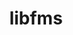 ---
title: "libfms"
layout: cache
categories: [package, develop]
meta: {"compilers": ["gcc@11.1.0", "gcc@11.4.0", "gcc@9.4.0"], "num_specs": 124, "num_specs_by_stack": {"data-vis-sdk": 96, "e4s": 28, "root": 124}, "oss": ["ubuntu20.04", "ubuntu22.04"], "platforms": ["linux"], "stacks": ["data-vis-sdk", "e4s", "root"], "targets": ["x86_64_v3"], "versions": ["0.2.0"]}
spec_details: [{"compiler": "gcc@11.1.0", "hash": "2gho34reh2r6p2jvcjfxm7j2rqfm5c5g", "os": "ubuntu20.04", "platform": "linux", "size": "-", "stacks": ["data-vis-sdk", "root"], "target": "x86_64_v3", "variants": ["build_system=cmake", "build_type=Release", "commit=a66cb96711cc404c411f1bf07ca8db09b6f894eb", "+conduit", "generator=make", "~ipo", "+shared"], "versions": ["0.2.0"]}, {"compiler": "gcc@11.1.0", "hash": "2sx6s3rtkbedugdvjqwxateat4e77qrj", "os": "ubuntu20.04", "platform": "linux", "size": "-", "stacks": ["data-vis-sdk", "root"], "target": "x86_64_v3", "variants": ["build_system=cmake", "build_type=Release", "+conduit", "generator=make", "~ipo", "+shared"], "versions": ["0.2.0"]}, {"compiler": "gcc@11.1.0", "hash": "33hjutrzxirla2bgitlntfcy5vfyd6ok", "os": "ubuntu20.04", "platform": "linux", "size": "-", "stacks": ["data-vis-sdk", "root"], "target": "x86_64_v3", "variants": ["build_system=cmake", "build_type=Release", "+conduit", "generator=make", "~ipo", "+shared"], "versions": ["0.2.0"]}, {"compiler": "gcc@11.1.0", "hash": "3blqeh3mz4hsdxyeewwdg6tjd5i3vx3y", "os": "ubuntu20.04", "platform": "linux", "size": "-", "stacks": ["data-vis-sdk", "root"], "target": "x86_64_v3", "variants": ["build_system=cmake", "build_type=Release", "commit=a66cb96711cc404c411f1bf07ca8db09b6f894eb", "+conduit", "generator=make", "~ipo", "+shared"], "versions": ["0.2.0"]}, {"compiler": "gcc@11.1.0", "hash": "3ehjlveqn4dhuvrp3rkuonjttwkjd7g2", "os": "ubuntu20.04", "platform": "linux", "size": "-", "stacks": ["data-vis-sdk", "root"], "target": "x86_64_v3", "variants": ["build_system=cmake", "build_type=Release", "commit=a66cb96711cc404c411f1bf07ca8db09b6f894eb", "+conduit", "generator=make", "~ipo", "+shared"], "versions": ["0.2.0"]}, {"compiler": "gcc@11.1.0", "hash": "3plbbc73cyx7wog5gpzngxaybzivq7qi", "os": "ubuntu20.04", "platform": "linux", "size": "-", "stacks": ["data-vis-sdk", "root"], "target": "x86_64_v3", "variants": ["build_system=cmake", "build_type=Release", "commit=a66cb96711cc404c411f1bf07ca8db09b6f894eb", "+conduit", "generator=make", "~ipo", "+shared"], "versions": ["0.2.0"]}, {"compiler": "gcc@11.1.0", "hash": "3xjjwgf6hrx5dbqj5gloqpr2gowk6uzo", "os": "ubuntu20.04", "platform": "linux", "size": "-", "stacks": ["data-vis-sdk", "root"], "target": "x86_64_v3", "variants": ["build_system=cmake", "build_type=Release", "commit=a66cb96711cc404c411f1bf07ca8db09b6f894eb", "+conduit", "generator=make", "~ipo", "+shared"], "versions": ["0.2.0"]}, {"compiler": "gcc@11.1.0", "hash": "3zdu3bopakmqfcz45maacqpi2xdri2ro", "os": "ubuntu20.04", "platform": "linux", "size": "-", "stacks": ["data-vis-sdk", "root"], "target": "x86_64_v3", "variants": ["build_system=cmake", "build_type=Release", "+conduit", "generator=make", "~ipo", "+shared"], "versions": ["0.2.0"]}, {"compiler": "gcc@11.1.0", "hash": "44u323r5xghlolt2zzil4uz6e4lr3h73", "os": "ubuntu20.04", "platform": "linux", "size": "-", "stacks": ["data-vis-sdk", "root"], "target": "x86_64_v3", "variants": ["build_system=cmake", "build_type=Release", "+conduit", "generator=make", "~ipo", "+shared"], "versions": ["0.2.0"]}, {"compiler": "gcc@11.1.0", "hash": "46krpisjr5aelxjpadpr2mntq7ritkps", "os": "ubuntu20.04", "platform": "linux", "size": "-", "stacks": ["data-vis-sdk", "root"], "target": "x86_64_v3", "variants": ["build_system=cmake", "build_type=Release", "commit=a66cb96711cc404c411f1bf07ca8db09b6f894eb", "+conduit", "generator=make", "~ipo", "+shared"], "versions": ["0.2.0"]}, {"compiler": "gcc@11.1.0", "hash": "47gbosc7v5jcbvxjxmy7vdnqrtpdihl6", "os": "ubuntu20.04", "platform": "linux", "size": "-", "stacks": ["data-vis-sdk", "root"], "target": "x86_64_v3", "variants": ["build_system=cmake", "build_type=Release", "+conduit", "generator=make", "~ipo", "+shared"], "versions": ["0.2.0"]}, {"compiler": "gcc@11.4.0", "hash": "4hdywihadeobyruupswn6gyxdt3fvn62", "os": "ubuntu22.04", "platform": "linux", "size": "-", "stacks": ["e4s", "root"], "target": "x86_64_v3", "variants": ["build_system=cmake", "build_type=Release", "commit=a66cb96711cc404c411f1bf07ca8db09b6f894eb", "+conduit", "generator=make", "~ipo", "+shared"], "versions": ["0.2.0"]}, {"compiler": "gcc@11.1.0", "hash": "5hfcofaj2sym4kxxamwqpfpn3i4432dl", "os": "ubuntu20.04", "platform": "linux", "size": "-", "stacks": ["data-vis-sdk", "root"], "target": "x86_64_v3", "variants": ["build_system=cmake", "build_type=Release", "+conduit", "generator=make", "~ipo", "+shared"], "versions": ["0.2.0"]}, {"compiler": "gcc@11.1.0", "hash": "5j66paf5x5jy47g2zkjycsnytkzmmcc2", "os": "ubuntu20.04", "platform": "linux", "size": "-", "stacks": ["data-vis-sdk", "root"], "target": "x86_64_v3", "variants": ["build_system=cmake", "build_type=Release", "commit=a66cb96711cc404c411f1bf07ca8db09b6f894eb", "+conduit", "generator=make", "~ipo", "+shared"], "versions": ["0.2.0"]}, {"compiler": "gcc@11.4.0", "hash": "5rbqj7phwunkz33k7ks2pbcqhtxorori", "os": "ubuntu22.04", "platform": "linux", "size": "-", "stacks": ["e4s", "root"], "target": "x86_64_v3", "variants": ["build_system=cmake", "build_type=Release", "commit=a66cb96711cc404c411f1bf07ca8db09b6f894eb", "+conduit", "generator=make", "~ipo", "+shared"], "versions": ["0.2.0"]}, {"compiler": "gcc@11.4.0", "hash": "6gcbbgg3zuabs26yhrhvieq32gfmktva", "os": "ubuntu22.04", "platform": "linux", "size": "-", "stacks": ["e4s", "root"], "target": "x86_64_v3", "variants": ["build_system=cmake", "build_type=Release", "commit=a66cb96711cc404c411f1bf07ca8db09b6f894eb", "+conduit", "generator=make", "~ipo", "+shared"], "versions": ["0.2.0"]}, {"compiler": "gcc@11.1.0", "hash": "6qf6muer57y73sujbxzoha7che5sggzw", "os": "ubuntu20.04", "platform": "linux", "size": "-", "stacks": ["data-vis-sdk", "root"], "target": "x86_64_v3", "variants": ["build_system=cmake", "build_type=Release", "commit=a66cb96711cc404c411f1bf07ca8db09b6f894eb", "+conduit", "generator=make", "~ipo", "+shared"], "versions": ["0.2.0"]}, {"compiler": "gcc@11.1.0", "hash": "6rds4afruwr7qgnwrcrfurfzed5dfhtx", "os": "ubuntu20.04", "platform": "linux", "size": "-", "stacks": ["data-vis-sdk", "root"], "target": "x86_64_v3", "variants": ["build_system=cmake", "build_type=Release", "commit=a66cb96711cc404c411f1bf07ca8db09b6f894eb", "+conduit", "generator=make", "~ipo", "+shared"], "versions": ["0.2.0"]}, {"compiler": "gcc@11.1.0", "hash": "6wivvevuyesgqpjb7hzurlasgk3cjyzr", "os": "ubuntu20.04", "platform": "linux", "size": "-", "stacks": ["data-vis-sdk", "root"], "target": "x86_64_v3", "variants": ["build_system=cmake", "build_type=Release", "+conduit", "generator=make", "~ipo", "+shared"], "versions": ["0.2.0"]}, {"compiler": "gcc@11.1.0", "hash": "737utye7js2kn26gx6jliadq2ghxybat", "os": "ubuntu20.04", "platform": "linux", "size": "-", "stacks": ["data-vis-sdk", "root"], "target": "x86_64_v3", "variants": ["build_system=cmake", "build_type=Release", "+conduit", "generator=make", "~ipo", "+shared"], "versions": ["0.2.0"]}, {"compiler": "gcc@11.1.0", "hash": "7xg7t4jqua6u7iog2binqpdo5jwgckeo", "os": "ubuntu20.04", "platform": "linux", "size": "-", "stacks": ["data-vis-sdk", "root"], "target": "x86_64_v3", "variants": ["build_system=cmake", "build_type=Release", "commit=a66cb96711cc404c411f1bf07ca8db09b6f894eb", "+conduit", "generator=make", "~ipo", "+shared"], "versions": ["0.2.0"]}, {"compiler": "gcc@11.1.0", "hash": "a2abgfwrr6wpklppz6nryrzisx2uu5if", "os": "ubuntu20.04", "platform": "linux", "size": "-", "stacks": ["data-vis-sdk", "root"], "target": "x86_64_v3", "variants": ["build_system=cmake", "build_type=Release", "commit=a66cb96711cc404c411f1bf07ca8db09b6f894eb", "+conduit", "generator=make", "~ipo", "+shared"], "versions": ["0.2.0"]}, {"compiler": "gcc@11.1.0", "hash": "a6apkybgbhfyk3obhen3y7fdzcxkhkdc", "os": "ubuntu20.04", "platform": "linux", "size": "-", "stacks": ["data-vis-sdk", "root"], "target": "x86_64_v3", "variants": ["build_system=cmake", "build_type=Release", "commit=a66cb96711cc404c411f1bf07ca8db09b6f894eb", "+conduit", "generator=make", "~ipo", "+shared"], "versions": ["0.2.0"]}, {"compiler": "gcc@9.4.0", "hash": "a7ium3qvkumrdodhox6wzovkezw7ssgr", "os": "ubuntu20.04", "platform": "linux", "size": "-", "stacks": ["data-vis-sdk", "root"], "target": "x86_64_v3", "variants": ["build_system=cmake", "build_type=Release", "commit=a66cb96711cc404c411f1bf07ca8db09b6f894eb", "+conduit", "generator=make", "~ipo", "+shared"], "versions": ["0.2.0"]}, {"compiler": "gcc@11.1.0", "hash": "ana5ibh6tbrwlrdckvtm54yre5upce5n", "os": "ubuntu20.04", "platform": "linux", "size": "-", "stacks": ["data-vis-sdk", "root"], "target": "x86_64_v3", "variants": ["build_system=cmake", "build_type=Release", "commit=a66cb96711cc404c411f1bf07ca8db09b6f894eb", "+conduit", "generator=make", "~ipo", "+shared"], "versions": ["0.2.0"]}, {"compiler": "gcc@11.1.0", "hash": "b3x2dorgrvvqkfzakbmdq4y2544bxk2v", "os": "ubuntu20.04", "platform": "linux", "size": "-", "stacks": ["data-vis-sdk", "root"], "target": "x86_64_v3", "variants": ["build_system=cmake", "build_type=Release", "commit=a66cb96711cc404c411f1bf07ca8db09b6f894eb", "+conduit", "generator=make", "~ipo", "+shared"], "versions": ["0.2.0"]}, {"compiler": "gcc@9.4.0", "hash": "bdntv3yxr254jsampfph2qi26tokojpg", "os": "ubuntu20.04", "platform": "linux", "size": "-", "stacks": ["data-vis-sdk", "root"], "target": "x86_64_v3", "variants": ["build_system=cmake", "build_type=Release", "commit=a66cb96711cc404c411f1bf07ca8db09b6f894eb", "+conduit", "generator=make", "~ipo", "+shared"], "versions": ["0.2.0"]}, {"compiler": "gcc@11.1.0", "hash": "bislklu3p4eks4vtcp65swxxf6srhkgf", "os": "ubuntu20.04", "platform": "linux", "size": "-", "stacks": ["data-vis-sdk", "root"], "target": "x86_64_v3", "variants": ["build_system=cmake", "build_type=Release", "commit=a66cb96711cc404c411f1bf07ca8db09b6f894eb", "+conduit", "generator=make", "~ipo", "+shared"], "versions": ["0.2.0"]}, {"compiler": "gcc@11.4.0", "hash": "bjgz2exbsprjgcddbztorwkne3kx7iaf", "os": "ubuntu22.04", "platform": "linux", "size": "-", "stacks": ["e4s", "root"], "target": "x86_64_v3", "variants": ["build_system=cmake", "build_type=Release", "commit=a66cb96711cc404c411f1bf07ca8db09b6f894eb", "+conduit", "generator=make", "~ipo", "+shared"], "versions": ["0.2.0"]}, {"compiler": "gcc@11.1.0", "hash": "blsjle4blzlhmodfoobobpg4eodddevm", "os": "ubuntu20.04", "platform": "linux", "size": "-", "stacks": ["data-vis-sdk", "root"], "target": "x86_64_v3", "variants": ["build_system=cmake", "build_type=Release", "commit=a66cb96711cc404c411f1bf07ca8db09b6f894eb", "+conduit", "generator=make", "~ipo", "+shared"], "versions": ["0.2.0"]}, {"compiler": "gcc@11.1.0", "hash": "bvrif554vemk7d2x5dqpkxqdk27sc3sr", "os": "ubuntu20.04", "platform": "linux", "size": "-", "stacks": ["data-vis-sdk", "root"], "target": "x86_64_v3", "variants": ["build_system=cmake", "build_type=Release", "commit=a66cb96711cc404c411f1bf07ca8db09b6f894eb", "+conduit", "generator=make", "~ipo", "+shared"], "versions": ["0.2.0"]}, {"compiler": "gcc@11.1.0", "hash": "ccf6o3hge3xlqhpttkvuow3mgtsir645", "os": "ubuntu20.04", "platform": "linux", "size": "-", "stacks": ["data-vis-sdk", "root"], "target": "x86_64_v3", "variants": ["build_system=cmake", "build_type=Release", "+conduit", "generator=make", "~ipo", "+shared"], "versions": ["0.2.0"]}, {"compiler": "gcc@11.1.0", "hash": "cwxgtkcu5rwwfsplxucikef6zxqenhou", "os": "ubuntu20.04", "platform": "linux", "size": "-", "stacks": ["data-vis-sdk", "root"], "target": "x86_64_v3", "variants": ["build_system=cmake", "build_type=Release", "+conduit", "generator=make", "~ipo", "+shared"], "versions": ["0.2.0"]}, {"compiler": "gcc@11.1.0", "hash": "dafkx2i4yikfdlzuqpgdcxhxdook7d2a", "os": "ubuntu20.04", "platform": "linux", "size": "-", "stacks": ["data-vis-sdk", "root"], "target": "x86_64_v3", "variants": ["build_system=cmake", "build_type=Release", "+conduit", "generator=make", "~ipo", "+shared"], "versions": ["0.2.0"]}, {"compiler": "gcc@11.1.0", "hash": "dbjvvnvieuamw7zh4tgbuajsiwzfc5yl", "os": "ubuntu20.04", "platform": "linux", "size": "-", "stacks": ["data-vis-sdk", "root"], "target": "x86_64_v3", "variants": ["build_system=cmake", "build_type=Release", "commit=a66cb96711cc404c411f1bf07ca8db09b6f894eb", "+conduit", "generator=make", "~ipo", "+shared"], "versions": ["0.2.0"]}, {"compiler": "gcc@11.1.0", "hash": "dbw56ujs2umkorko3zbm7h6in4ryfg7v", "os": "ubuntu20.04", "platform": "linux", "size": "-", "stacks": ["data-vis-sdk", "root"], "target": "x86_64_v3", "variants": ["build_system=cmake", "build_type=Release", "commit=a66cb96711cc404c411f1bf07ca8db09b6f894eb", "+conduit", "generator=make", "~ipo", "+shared"], "versions": ["0.2.0"]}, {"compiler": "gcc@11.1.0", "hash": "ddb24na2tna23hahwdgwgnyrn72jdyy2", "os": "ubuntu20.04", "platform": "linux", "size": "-", "stacks": ["data-vis-sdk", "root"], "target": "x86_64_v3", "variants": ["build_system=cmake", "build_type=Release", "commit=a66cb96711cc404c411f1bf07ca8db09b6f894eb", "+conduit", "generator=make", "~ipo", "+shared"], "versions": ["0.2.0"]}, {"compiler": "gcc@11.1.0", "hash": "dhzxqso7ufl6btax3loz3mmkf6ihlvmv", "os": "ubuntu20.04", "platform": "linux", "size": "-", "stacks": ["data-vis-sdk", "root"], "target": "x86_64_v3", "variants": ["build_system=cmake", "build_type=Release", "+conduit", "generator=make", "~ipo", "+shared"], "versions": ["0.2.0"]}, {"compiler": "gcc@11.1.0", "hash": "dl5kpzgqkp54ozmnrfbuubi5iuntmt7f", "os": "ubuntu20.04", "platform": "linux", "size": "-", "stacks": ["data-vis-sdk", "root"], "target": "x86_64_v3", "variants": ["build_system=cmake", "build_type=Release", "commit=a66cb96711cc404c411f1bf07ca8db09b6f894eb", "+conduit", "generator=make", "~ipo", "+shared"], "versions": ["0.2.0"]}, {"compiler": "gcc@11.4.0", "hash": "erkareqozr77s4yjw3tlaunthx2xfx6o", "os": "ubuntu22.04", "platform": "linux", "size": "-", "stacks": ["e4s", "root"], "target": "x86_64_v3", "variants": ["build_system=cmake", "build_type=Release", "commit=a66cb96711cc404c411f1bf07ca8db09b6f894eb", "+conduit", "generator=make", "~ipo", "+shared"], "versions": ["0.2.0"]}, {"compiler": "gcc@11.1.0", "hash": "ex6ul57d534rjbv5hgpzwy7wxcsxphzl", "os": "ubuntu20.04", "platform": "linux", "size": "-", "stacks": ["data-vis-sdk", "root"], "target": "x86_64_v3", "variants": ["build_system=cmake", "build_type=Release", "commit=a66cb96711cc404c411f1bf07ca8db09b6f894eb", "+conduit", "generator=make", "~ipo", "+shared"], "versions": ["0.2.0"]}, {"compiler": "gcc@11.1.0", "hash": "eztvpgo4t5dfcghs4sfljnlstta3eyai", "os": "ubuntu20.04", "platform": "linux", "size": "-", "stacks": ["data-vis-sdk", "root"], "target": "x86_64_v3", "variants": ["build_system=cmake", "build_type=Release", "+conduit", "generator=make", "~ipo", "+shared"], "versions": ["0.2.0"]}, {"compiler": "gcc@11.1.0", "hash": "fftesmsjjqdlvzne7scasria2jwklyuy", "os": "ubuntu20.04", "platform": "linux", "size": "-", "stacks": ["data-vis-sdk", "root"], "target": "x86_64_v3", "variants": ["build_system=cmake", "build_type=Release", "+conduit", "generator=make", "~ipo", "+shared"], "versions": ["0.2.0"]}, {"compiler": "gcc@11.1.0", "hash": "fzhdtrgqeqcw4u76rokxvbfutowof6mm", "os": "ubuntu20.04", "platform": "linux", "size": "-", "stacks": ["data-vis-sdk", "root"], "target": "x86_64_v3", "variants": ["build_system=cmake", "build_type=Release", "commit=a66cb96711cc404c411f1bf07ca8db09b6f894eb", "+conduit", "generator=make", "~ipo", "+shared"], "versions": ["0.2.0"]}, {"compiler": "gcc@11.1.0", "hash": "fzhqyn6dduc2ofzf36lqc2wrebsurey3", "os": "ubuntu20.04", "platform": "linux", "size": "-", "stacks": ["data-vis-sdk", "root"], "target": "x86_64_v3", "variants": ["build_system=cmake", "build_type=Release", "+conduit", "generator=make", "~ipo", "+shared"], "versions": ["0.2.0"]}, {"compiler": "gcc@11.4.0", "hash": "g5eadbvsofhsvc36tyd7fbtyqypv5ue7", "os": "ubuntu22.04", "platform": "linux", "size": "-", "stacks": ["e4s", "root"], "target": "x86_64_v3", "variants": ["build_system=cmake", "build_type=Release", "commit=a66cb96711cc404c411f1bf07ca8db09b6f894eb", "+conduit", "generator=make", "~ipo", "+shared"], "versions": ["0.2.0"]}, {"compiler": "gcc@11.4.0", "hash": "gpuqrox3anwzgqg3jo35ixagrypqzebt", "os": "ubuntu22.04", "platform": "linux", "size": "-", "stacks": ["e4s", "root"], "target": "x86_64_v3", "variants": ["build_system=cmake", "build_type=Release", "commit=a66cb96711cc404c411f1bf07ca8db09b6f894eb", "+conduit", "generator=make", "~ipo", "+shared"], "versions": ["0.2.0"]}, {"compiler": "gcc@9.4.0", "hash": "guiuyrgz4aubdanb6wzhmmut5yxsu4lv", "os": "ubuntu20.04", "platform": "linux", "size": "-", "stacks": ["data-vis-sdk", "root"], "target": "x86_64_v3", "variants": ["build_system=cmake", "build_type=Release", "commit=a66cb96711cc404c411f1bf07ca8db09b6f894eb", "+conduit", "generator=make", "~ipo", "+shared"], "versions": ["0.2.0"]}, {"compiler": "gcc@11.1.0", "hash": "h3r3xpvi5kgbjij3ktxmc6ftpa43zpiy", "os": "ubuntu20.04", "platform": "linux", "size": "-", "stacks": ["data-vis-sdk", "root"], "target": "x86_64_v3", "variants": ["build_system=cmake", "build_type=Release", "commit=a66cb96711cc404c411f1bf07ca8db09b6f894eb", "+conduit", "generator=make", "~ipo", "+shared"], "versions": ["0.2.0"]}, {"compiler": "gcc@11.1.0", "hash": "hbc2celg6tke4riwn2gdfb3wroabwtbv", "os": "ubuntu20.04", "platform": "linux", "size": "-", "stacks": ["data-vis-sdk", "root"], "target": "x86_64_v3", "variants": ["build_system=cmake", "build_type=Release", "commit=a66cb96711cc404c411f1bf07ca8db09b6f894eb", "+conduit", "generator=make", "~ipo", "+shared"], "versions": ["0.2.0"]}, {"compiler": "gcc@11.1.0", "hash": "hhivu7h77gtoiowr2rgxpzzi7wggkotd", "os": "ubuntu20.04", "platform": "linux", "size": "-", "stacks": ["data-vis-sdk", "root"], "target": "x86_64_v3", "variants": ["build_system=cmake", "build_type=Release", "+conduit", "generator=make", "~ipo", "+shared"], "versions": ["0.2.0"]}, {"compiler": "gcc@11.1.0", "hash": "hp37lhqezkjan3b2j4vdfvpevlrj6eyq", "os": "ubuntu20.04", "platform": "linux", "size": "-", "stacks": ["data-vis-sdk", "root"], "target": "x86_64_v3", "variants": ["build_system=cmake", "build_type=Release", "commit=a66cb96711cc404c411f1bf07ca8db09b6f894eb", "+conduit", "generator=make", "~ipo", "+shared"], "versions": ["0.2.0"]}, {"compiler": "gcc@11.1.0", "hash": "hqqdp727arlpmpdyu4bxdnxbq4lz2lcf", "os": "ubuntu20.04", "platform": "linux", "size": "-", "stacks": ["data-vis-sdk", "root"], "target": "x86_64_v3", "variants": ["build_system=cmake", "build_type=Release", "+conduit", "generator=make", "~ipo", "+shared"], "versions": ["0.2.0"]}, {"compiler": "gcc@11.4.0", "hash": "hsc7htnisrunvmbcmkh2t2zn4kwbnuqu", "os": "ubuntu22.04", "platform": "linux", "size": "-", "stacks": ["e4s", "root"], "target": "x86_64_v3", "variants": ["build_system=cmake", "build_type=Release", "commit=a66cb96711cc404c411f1bf07ca8db09b6f894eb", "+conduit", "generator=make", "~ipo", "+shared"], "versions": ["0.2.0"]}, {"compiler": "gcc@11.4.0", "hash": "iguc37b7f7y4gknbe2jpxvckwppehtme", "os": "ubuntu22.04", "platform": "linux", "size": "-", "stacks": ["e4s", "root"], "target": "x86_64_v3", "variants": ["build_system=cmake", "build_type=Release", "commit=a66cb96711cc404c411f1bf07ca8db09b6f894eb", "+conduit", "generator=make", "~ipo", "+shared"], "versions": ["0.2.0"]}, {"compiler": "gcc@11.1.0", "hash": "ikjupekiygzy26eezts7ptc34ta2gagq", "os": "ubuntu20.04", "platform": "linux", "size": "-", "stacks": ["data-vis-sdk", "root"], "target": "x86_64_v3", "variants": ["build_system=cmake", "build_type=Release", "commit=a66cb96711cc404c411f1bf07ca8db09b6f894eb", "+conduit", "generator=make", "~ipo", "+shared"], "versions": ["0.2.0"]}, {"compiler": "gcc@11.1.0", "hash": "j6m2x2n6mqyimb4h3wjh4epjxnnrrrd2", "os": "ubuntu20.04", "platform": "linux", "size": "-", "stacks": ["data-vis-sdk", "root"], "target": "x86_64_v3", "variants": ["build_system=cmake", "build_type=Release", "commit=a66cb96711cc404c411f1bf07ca8db09b6f894eb", "+conduit", "generator=make", "~ipo", "+shared"], "versions": ["0.2.0"]}, {"compiler": "gcc@11.4.0", "hash": "jd5kvhwbjd6cfdtpugrzv7wp4qdrxyie", "os": "ubuntu22.04", "platform": "linux", "size": "-", "stacks": ["e4s", "root"], "target": "x86_64_v3", "variants": ["build_system=cmake", "build_type=Release", "commit=a66cb96711cc404c411f1bf07ca8db09b6f894eb", "+conduit", "generator=make", "~ipo", "+shared"], "versions": ["0.2.0"]}, {"compiler": "gcc@11.4.0", "hash": "jdkqsz5llkmjyrhhrbnzu5lyg23p7ofr", "os": "ubuntu22.04", "platform": "linux", "size": "-", "stacks": ["e4s", "root"], "target": "x86_64_v3", "variants": ["build_system=cmake", "build_type=Release", "commit=a66cb96711cc404c411f1bf07ca8db09b6f894eb", "+conduit", "generator=make", "~ipo", "+shared"], "versions": ["0.2.0"]}, {"compiler": "gcc@11.1.0", "hash": "jeuo4w4tdbcbcemogk4wrxkg6fxntnne", "os": "ubuntu20.04", "platform": "linux", "size": "-", "stacks": ["data-vis-sdk", "root"], "target": "x86_64_v3", "variants": ["build_system=cmake", "build_type=Release", "+conduit", "generator=make", "~ipo", "+shared"], "versions": ["0.2.0"]}, {"compiler": "gcc@11.1.0", "hash": "jj2cflucw4cj4mk6umupax5hwjeuyjhq", "os": "ubuntu20.04", "platform": "linux", "size": "-", "stacks": ["data-vis-sdk", "root"], "target": "x86_64_v3", "variants": ["build_system=cmake", "build_type=Release", "commit=a66cb96711cc404c411f1bf07ca8db09b6f894eb", "+conduit", "generator=make", "~ipo", "+shared"], "versions": ["0.2.0"]}, {"compiler": "gcc@11.1.0", "hash": "jmgm4rkykbaxqiecu3ipd2mohmiyyu7w", "os": "ubuntu20.04", "platform": "linux", "size": "-", "stacks": ["data-vis-sdk", "root"], "target": "x86_64_v3", "variants": ["build_system=cmake", "build_type=Release", "commit=a66cb96711cc404c411f1bf07ca8db09b6f894eb", "+conduit", "generator=make", "~ipo", "+shared"], "versions": ["0.2.0"]}, {"compiler": "gcc@11.1.0", "hash": "jsmtzlxsdr4ktu7jfxy42cxspryoqo6o", "os": "ubuntu20.04", "platform": "linux", "size": "-", "stacks": ["data-vis-sdk", "root"], "target": "x86_64_v3", "variants": ["build_system=cmake", "build_type=Release", "+conduit", "generator=make", "~ipo", "+shared"], "versions": ["0.2.0"]}, {"compiler": "gcc@11.4.0", "hash": "k7bte7ieddosnzqotf4gramxzgbz7otq", "os": "ubuntu22.04", "platform": "linux", "size": "-", "stacks": ["e4s", "root"], "target": "x86_64_v3", "variants": ["build_system=cmake", "build_type=Release", "commit=a66cb96711cc404c411f1bf07ca8db09b6f894eb", "+conduit", "generator=make", "~ipo", "+shared"], "versions": ["0.2.0"]}, {"compiler": "gcc@11.4.0", "hash": "khqhlgslgng35pfe3pxinfoobjntviho", "os": "ubuntu22.04", "platform": "linux", "size": "-", "stacks": ["e4s", "root"], "target": "x86_64_v3", "variants": ["build_system=cmake", "build_type=Release", "commit=a66cb96711cc404c411f1bf07ca8db09b6f894eb", "+conduit", "generator=make", "~ipo", "+shared"], "versions": ["0.2.0"]}, {"compiler": "gcc@11.1.0", "hash": "kjgneywdo5a4surrl7fwdhx7rfnnw6f5", "os": "ubuntu20.04", "platform": "linux", "size": "-", "stacks": ["data-vis-sdk", "root"], "target": "x86_64_v3", "variants": ["build_system=cmake", "build_type=Release", "commit=a66cb96711cc404c411f1bf07ca8db09b6f894eb", "+conduit", "generator=make", "~ipo", "+shared"], "versions": ["0.2.0"]}, {"compiler": "gcc@11.1.0", "hash": "ko7dx3kc4ql7nqnz4a24itetmi2e4fax", "os": "ubuntu20.04", "platform": "linux", "size": "-", "stacks": ["data-vis-sdk", "root"], "target": "x86_64_v3", "variants": ["build_system=cmake", "build_type=Release", "commit=a66cb96711cc404c411f1bf07ca8db09b6f894eb", "+conduit", "generator=make", "~ipo", "+shared"], "versions": ["0.2.0"]}, {"compiler": "gcc@11.1.0", "hash": "ksgpo6hkhraucfjp7w67b6pmvjsifmxk", "os": "ubuntu20.04", "platform": "linux", "size": "-", "stacks": ["data-vis-sdk", "root"], "target": "x86_64_v3", "variants": ["build_system=cmake", "build_type=Release", "+conduit", "generator=make", "~ipo", "+shared"], "versions": ["0.2.0"]}, {"compiler": "gcc@11.1.0", "hash": "kucnhxdjhicwej2ogwx22afrpfr2b7ax", "os": "ubuntu20.04", "platform": "linux", "size": "-", "stacks": ["data-vis-sdk", "root"], "target": "x86_64_v3", "variants": ["build_system=cmake", "build_type=Release", "commit=a66cb96711cc404c411f1bf07ca8db09b6f894eb", "+conduit", "generator=make", "~ipo", "+shared"], "versions": ["0.2.0"]}, {"compiler": "gcc@11.1.0", "hash": "lrlovoskdcfx4lacb6bdatqyn743cuhh", "os": "ubuntu20.04", "platform": "linux", "size": "-", "stacks": ["data-vis-sdk", "root"], "target": "x86_64_v3", "variants": ["build_system=cmake", "build_type=Release", "commit=a66cb96711cc404c411f1bf07ca8db09b6f894eb", "+conduit", "generator=make", "~ipo", "+shared"], "versions": ["0.2.0"]}, {"compiler": "gcc@11.1.0", "hash": "lzqr4x3bx6hm64ostw6bfsylkdg3ccbl", "os": "ubuntu20.04", "platform": "linux", "size": "-", "stacks": ["data-vis-sdk", "root"], "target": "x86_64_v3", "variants": ["build_system=cmake", "build_type=Release", "+conduit", "generator=make", "~ipo", "+shared"], "versions": ["0.2.0"]}, {"compiler": "gcc@11.1.0", "hash": "meezcsfc7xyvui5ze2yq2dos4fc6lv5k", "os": "ubuntu20.04", "platform": "linux", "size": "-", "stacks": ["data-vis-sdk", "root"], "target": "x86_64_v3", "variants": ["build_system=cmake", "build_type=Release", "+conduit", "generator=make", "~ipo", "+shared"], "versions": ["0.2.0"]}, {"compiler": "gcc@11.1.0", "hash": "milgxgjte2v3o3etza54ntxt3widhi6b", "os": "ubuntu20.04", "platform": "linux", "size": "-", "stacks": ["data-vis-sdk", "root"], "target": "x86_64_v3", "variants": ["build_system=cmake", "build_type=Release", "commit=a66cb96711cc404c411f1bf07ca8db09b6f894eb", "+conduit", "generator=make", "~ipo", "+shared"], "versions": ["0.2.0"]}, {"compiler": "gcc@11.1.0", "hash": "mrqapqrcljzmwocaqxcpcx3ujjm4nh3n", "os": "ubuntu20.04", "platform": "linux", "size": "-", "stacks": ["data-vis-sdk", "root"], "target": "x86_64_v3", "variants": ["build_system=cmake", "build_type=Release", "commit=a66cb96711cc404c411f1bf07ca8db09b6f894eb", "+conduit", "generator=make", "~ipo", "+shared"], "versions": ["0.2.0"]}, {"compiler": "gcc@11.4.0", "hash": "mrsy3sittevq4zqgaltfikinmj64vjzg", "os": "ubuntu22.04", "platform": "linux", "size": "-", "stacks": ["e4s", "root"], "target": "x86_64_v3", "variants": ["build_system=cmake", "build_type=Release", "commit=a66cb96711cc404c411f1bf07ca8db09b6f894eb", "+conduit", "generator=make", "~ipo", "+shared"], "versions": ["0.2.0"]}, {"compiler": "gcc@11.4.0", "hash": "mxp3bdkoyedeyirld2feg7iscqxp6xu2", "os": "ubuntu22.04", "platform": "linux", "size": "-", "stacks": ["e4s", "root"], "target": "x86_64_v3", "variants": ["build_system=cmake", "build_type=Release", "commit=a66cb96711cc404c411f1bf07ca8db09b6f894eb", "+conduit", "generator=make", "~ipo", "+shared"], "versions": ["0.2.0"]}, {"compiler": "gcc@11.1.0", "hash": "my6yh3uezv5fqdweww4nyevmbss755sf", "os": "ubuntu20.04", "platform": "linux", "size": "-", "stacks": ["data-vis-sdk", "root"], "target": "x86_64_v3", "variants": ["build_system=cmake", "build_type=Release", "commit=a66cb96711cc404c411f1bf07ca8db09b6f894eb", "+conduit", "generator=make", "~ipo", "+shared"], "versions": ["0.2.0"]}, {"compiler": "gcc@11.4.0", "hash": "n6a6xniij5q5bar7wagsh6myvhncjv75", "os": "ubuntu22.04", "platform": "linux", "size": "-", "stacks": ["e4s", "root"], "target": "x86_64_v3", "variants": ["build_system=cmake", "build_type=Release", "commit=a66cb96711cc404c411f1bf07ca8db09b6f894eb", "+conduit", "generator=make", "~ipo", "+shared"], "versions": ["0.2.0"]}, {"compiler": "gcc@9.4.0", "hash": "nhfz3bex3cczgvvpzixlrg27yzz67p6z", "os": "ubuntu20.04", "platform": "linux", "size": "-", "stacks": ["data-vis-sdk", "root"], "target": "x86_64_v3", "variants": ["build_system=cmake", "build_type=Release", "+conduit", "generator=make", "~ipo", "+shared"], "versions": ["0.2.0"]}, {"compiler": "gcc@11.4.0", "hash": "nyas63uwgulgtbrp5dnlzryi6r4gyebb", "os": "ubuntu22.04", "platform": "linux", "size": "-", "stacks": ["e4s", "root"], "target": "x86_64_v3", "variants": ["build_system=cmake", "build_type=Release", "commit=a66cb96711cc404c411f1bf07ca8db09b6f894eb", "+conduit", "generator=make", "~ipo", "+shared"], "versions": ["0.2.0"]}, {"compiler": "gcc@11.1.0", "hash": "o3fkhetiq7wzkj3ftvm6ld7babefusca", "os": "ubuntu20.04", "platform": "linux", "size": "-", "stacks": ["data-vis-sdk", "root"], "target": "x86_64_v3", "variants": ["build_system=cmake", "build_type=Release", "commit=a66cb96711cc404c411f1bf07ca8db09b6f894eb", "+conduit", "generator=make", "~ipo", "+shared"], "versions": ["0.2.0"]}, {"compiler": "gcc@11.4.0", "hash": "o5efj3h2llxvfjtuzssynf3c6ewwji33", "os": "ubuntu22.04", "platform": "linux", "size": "-", "stacks": ["e4s", "root"], "target": "x86_64_v3", "variants": ["build_system=cmake", "build_type=Release", "commit=a66cb96711cc404c411f1bf07ca8db09b6f894eb", "+conduit", "generator=make", "~ipo", "+shared"], "versions": ["0.2.0"]}, {"compiler": "gcc@11.1.0", "hash": "oaekwyvkuukt3u6dgnmwu7e5vwxzpao3", "os": "ubuntu20.04", "platform": "linux", "size": "-", "stacks": ["data-vis-sdk", "root"], "target": "x86_64_v3", "variants": ["build_system=cmake", "build_type=Release", "commit=a66cb96711cc404c411f1bf07ca8db09b6f894eb", "+conduit", "generator=make", "~ipo", "+shared"], "versions": ["0.2.0"]}, {"compiler": "gcc@11.1.0", "hash": "oivi7ouijwib5xbow2c6ozhoztvk4n74", "os": "ubuntu20.04", "platform": "linux", "size": "-", "stacks": ["data-vis-sdk", "root"], "target": "x86_64_v3", "variants": ["build_system=cmake", "build_type=Release", "commit=a66cb96711cc404c411f1bf07ca8db09b6f894eb", "+conduit", "generator=make", "~ipo", "+shared"], "versions": ["0.2.0"]}, {"compiler": "gcc@11.1.0", "hash": "oke2gwzffdc63cwpbenebfis3jks7tny", "os": "ubuntu20.04", "platform": "linux", "size": "-", "stacks": ["data-vis-sdk", "root"], "target": "x86_64_v3", "variants": ["build_system=cmake", "build_type=Release", "commit=a66cb96711cc404c411f1bf07ca8db09b6f894eb", "+conduit", "generator=make", "~ipo", "+shared"], "versions": ["0.2.0"]}, {"compiler": "gcc@11.1.0", "hash": "oxac7y362hk6t635bomzbygxf3qhnpim", "os": "ubuntu20.04", "platform": "linux", "size": "-", "stacks": ["data-vis-sdk", "root"], "target": "x86_64_v3", "variants": ["build_system=cmake", "build_type=Release", "commit=a66cb96711cc404c411f1bf07ca8db09b6f894eb", "+conduit", "generator=make", "~ipo", "+shared"], "versions": ["0.2.0"]}, {"compiler": "gcc@11.1.0", "hash": "p2mcy6ksxac524vvo5pf7xzhniwo5vas", "os": "ubuntu20.04", "platform": "linux", "size": "-", "stacks": ["data-vis-sdk", "root"], "target": "x86_64_v3", "variants": ["build_system=cmake", "build_type=Release", "commit=a66cb96711cc404c411f1bf07ca8db09b6f894eb", "+conduit", "generator=make", "~ipo", "+shared"], "versions": ["0.2.0"]}, {"compiler": "gcc@11.4.0", "hash": "ptjqeke4rxg6sdnmz4y3f6gxjavlz2eo", "os": "ubuntu22.04", "platform": "linux", "size": "-", "stacks": ["e4s", "root"], "target": "x86_64_v3", "variants": ["build_system=cmake", "build_type=Release", "commit=a66cb96711cc404c411f1bf07ca8db09b6f894eb", "+conduit", "generator=make", "~ipo", "+shared"], "versions": ["0.2.0"]}, {"compiler": "gcc@11.1.0", "hash": "qe3g55obrq272suxmyiilq4sbs23j4bj", "os": "ubuntu20.04", "platform": "linux", "size": "-", "stacks": ["data-vis-sdk", "root"], "target": "x86_64_v3", "variants": ["build_system=cmake", "build_type=Release", "commit=a66cb96711cc404c411f1bf07ca8db09b6f894eb", "+conduit", "generator=make", "~ipo", "+shared"], "versions": ["0.2.0"]}, {"compiler": "gcc@11.4.0", "hash": "qn45etb2v6bligto4cz4ipmc57fa2s7a", "os": "ubuntu22.04", "platform": "linux", "size": "-", "stacks": ["e4s", "root"], "target": "x86_64_v3", "variants": ["build_system=cmake", "build_type=Release", "commit=a66cb96711cc404c411f1bf07ca8db09b6f894eb", "+conduit", "generator=make", "~ipo", "+shared"], "versions": ["0.2.0"]}, {"compiler": "gcc@11.1.0", "hash": "qrvprvkdvn6zb75qhvgnf7p7hjccmotf", "os": "ubuntu20.04", "platform": "linux", "size": "-", "stacks": ["data-vis-sdk", "root"], "target": "x86_64_v3", "variants": ["build_system=cmake", "build_type=Release", "commit=a66cb96711cc404c411f1bf07ca8db09b6f894eb", "+conduit", "generator=make", "~ipo", "+shared"], "versions": ["0.2.0"]}, {"compiler": "gcc@11.4.0", "hash": "qui3ybmra266slkdqphdwpnogc4mksbk", "os": "ubuntu22.04", "platform": "linux", "size": "-", "stacks": ["e4s", "root"], "target": "x86_64_v3", "variants": ["build_system=cmake", "build_type=Release", "commit=a66cb96711cc404c411f1bf07ca8db09b6f894eb", "+conduit", "generator=make", "~ipo", "+shared"], "versions": ["0.2.0"]}, {"compiler": "gcc@11.1.0", "hash": "rixkr3h5gxt3jk3c6ut3xvt6pc34ylpm", "os": "ubuntu20.04", "platform": "linux", "size": "-", "stacks": ["data-vis-sdk", "root"], "target": "x86_64_v3", "variants": ["build_system=cmake", "build_type=Release", "commit=a66cb96711cc404c411f1bf07ca8db09b6f894eb", "+conduit", "generator=make", "~ipo", "+shared"], "versions": ["0.2.0"]}, {"compiler": "gcc@11.1.0", "hash": "rqirycfdsr4lbjuqtff4hcrpmtdaxotu", "os": "ubuntu20.04", "platform": "linux", "size": "-", "stacks": ["data-vis-sdk", "root"], "target": "x86_64_v3", "variants": ["build_system=cmake", "build_type=Release", "commit=a66cb96711cc404c411f1bf07ca8db09b6f894eb", "+conduit", "generator=make", "~ipo", "+shared"], "versions": ["0.2.0"]}, {"compiler": "gcc@11.1.0", "hash": "soj5agtxgo6vko2e4c2visdeqcioo36u", "os": "ubuntu20.04", "platform": "linux", "size": "-", "stacks": ["data-vis-sdk", "root"], "target": "x86_64_v3", "variants": ["build_system=cmake", "build_type=Release", "commit=a66cb96711cc404c411f1bf07ca8db09b6f894eb", "+conduit", "generator=make", "~ipo", "+shared"], "versions": ["0.2.0"]}, {"compiler": "gcc@11.1.0", "hash": "t6rfn7ji4zg5n6qva34j6l773cmz4cu3", "os": "ubuntu20.04", "platform": "linux", "size": "-", "stacks": ["data-vis-sdk", "root"], "target": "x86_64_v3", "variants": ["build_system=cmake", "build_type=Release", "commit=a66cb96711cc404c411f1bf07ca8db09b6f894eb", "+conduit", "generator=make", "~ipo", "+shared"], "versions": ["0.2.0"]}, {"compiler": "gcc@11.1.0", "hash": "t7rqnuonssdxqirds5xanc7pox26fv7e", "os": "ubuntu20.04", "platform": "linux", "size": "-", "stacks": ["data-vis-sdk", "root"], "target": "x86_64_v3", "variants": ["build_system=cmake", "build_type=Release", "commit=a66cb96711cc404c411f1bf07ca8db09b6f894eb", "+conduit", "generator=make", "~ipo", "+shared"], "versions": ["0.2.0"]}, {"compiler": "gcc@11.1.0", "hash": "ta6c3n5o3lsqmotdludjyhfeywx7um77", "os": "ubuntu20.04", "platform": "linux", "size": "-", "stacks": ["data-vis-sdk", "root"], "target": "x86_64_v3", "variants": ["build_system=cmake", "build_type=Release", "commit=a66cb96711cc404c411f1bf07ca8db09b6f894eb", "+conduit", "generator=make", "~ipo", "+shared"], "versions": ["0.2.0"]}, {"compiler": "gcc@11.1.0", "hash": "tczzvfy5qglu5gizpb7bp7uuursgj36y", "os": "ubuntu20.04", "platform": "linux", "size": "-", "stacks": ["data-vis-sdk", "root"], "target": "x86_64_v3", "variants": ["build_system=cmake", "build_type=Release", "commit=a66cb96711cc404c411f1bf07ca8db09b6f894eb", "+conduit", "generator=make", "~ipo", "+shared"], "versions": ["0.2.0"]}, {"compiler": "gcc@11.4.0", "hash": "tdtimdqwcve4i4qdgxsm5ev5brl22ezr", "os": "ubuntu22.04", "platform": "linux", "size": "-", "stacks": ["e4s", "root"], "target": "x86_64_v3", "variants": ["build_system=cmake", "build_type=Release", "commit=a66cb96711cc404c411f1bf07ca8db09b6f894eb", "+conduit", "generator=make", "~ipo", "+shared"], "versions": ["0.2.0"]}, {"compiler": "gcc@11.1.0", "hash": "tia5lwjsxz7q2mvokdultyapzfhtgz7r", "os": "ubuntu20.04", "platform": "linux", "size": "-", "stacks": ["data-vis-sdk", "root"], "target": "x86_64_v3", "variants": ["build_system=cmake", "build_type=Release", "+conduit", "generator=make", "~ipo", "+shared"], "versions": ["0.2.0"]}, {"compiler": "gcc@11.1.0", "hash": "tlisxuowj7jaebixy2yousf5li5jdyix", "os": "ubuntu20.04", "platform": "linux", "size": "-", "stacks": ["data-vis-sdk", "root"], "target": "x86_64_v3", "variants": ["build_system=cmake", "build_type=Release", "+conduit", "generator=make", "~ipo", "+shared"], "versions": ["0.2.0"]}, {"compiler": "gcc@11.1.0", "hash": "tqlkloibavf46nkx6eumfsfryn2mnwma", "os": "ubuntu20.04", "platform": "linux", "size": "-", "stacks": ["data-vis-sdk", "root"], "target": "x86_64_v3", "variants": ["build_system=cmake", "build_type=Release", "+conduit", "generator=make", "~ipo", "+shared"], "versions": ["0.2.0"]}, {"compiler": "gcc@9.4.0", "hash": "tufeok4xeosh2ayd2mefachrt34f26tt", "os": "ubuntu20.04", "platform": "linux", "size": "-", "stacks": ["data-vis-sdk", "root"], "target": "x86_64_v3", "variants": ["build_system=cmake", "build_type=Release", "commit=a66cb96711cc404c411f1bf07ca8db09b6f894eb", "+conduit", "generator=make", "~ipo", "+shared"], "versions": ["0.2.0"]}, {"compiler": "gcc@11.1.0", "hash": "u2jeas36yzfap472ttrmjtoapvqazu5o", "os": "ubuntu20.04", "platform": "linux", "size": "-", "stacks": ["data-vis-sdk", "root"], "target": "x86_64_v3", "variants": ["build_system=cmake", "build_type=Release", "commit=a66cb96711cc404c411f1bf07ca8db09b6f894eb", "+conduit", "generator=make", "~ipo", "+shared"], "versions": ["0.2.0"]}, {"compiler": "gcc@11.1.0", "hash": "ubjgj277vw6myelplof5hkrnzdw2cjxo", "os": "ubuntu20.04", "platform": "linux", "size": "-", "stacks": ["data-vis-sdk", "root"], "target": "x86_64_v3", "variants": ["build_system=cmake", "build_type=Release", "+conduit", "generator=make", "~ipo", "+shared"], "versions": ["0.2.0"]}, {"compiler": "gcc@11.1.0", "hash": "ujibzhyc72ifi7fdgd5iil77g7mveyx7", "os": "ubuntu20.04", "platform": "linux", "size": "-", "stacks": ["data-vis-sdk", "root"], "target": "x86_64_v3", "variants": ["build_system=cmake", "build_type=Release", "commit=a66cb96711cc404c411f1bf07ca8db09b6f894eb", "+conduit", "generator=make", "~ipo", "+shared"], "versions": ["0.2.0"]}, {"compiler": "gcc@11.1.0", "hash": "uru75g7gidgtnripfx4cibytlaqkgzgw", "os": "ubuntu20.04", "platform": "linux", "size": "-", "stacks": ["data-vis-sdk", "root"], "target": "x86_64_v3", "variants": ["build_system=cmake", "build_type=Release", "commit=a66cb96711cc404c411f1bf07ca8db09b6f894eb", "+conduit", "generator=make", "~ipo", "+shared"], "versions": ["0.2.0"]}, {"compiler": "gcc@11.4.0", "hash": "v7phk5mk7yjd5is7ixnc26fti2sjyvpi", "os": "ubuntu22.04", "platform": "linux", "size": "-", "stacks": ["e4s", "root"], "target": "x86_64_v3", "variants": ["build_system=cmake", "build_type=Release", "commit=a66cb96711cc404c411f1bf07ca8db09b6f894eb", "+conduit", "generator=make", "~ipo", "+shared"], "versions": ["0.2.0"]}, {"compiler": "gcc@11.1.0", "hash": "vexatcfrpw4ltclrl4o5kh4tzbegla77", "os": "ubuntu20.04", "platform": "linux", "size": "-", "stacks": ["data-vis-sdk", "root"], "target": "x86_64_v3", "variants": ["build_system=cmake", "build_type=Release", "commit=a66cb96711cc404c411f1bf07ca8db09b6f894eb", "+conduit", "generator=make", "~ipo", "+shared"], "versions": ["0.2.0"]}, {"compiler": "gcc@11.4.0", "hash": "vgjgybvyvykyw7zwm3osamot7iv3gzcx", "os": "ubuntu22.04", "platform": "linux", "size": "-", "stacks": ["e4s", "root"], "target": "x86_64_v3", "variants": ["build_system=cmake", "build_type=Release", "commit=a66cb96711cc404c411f1bf07ca8db09b6f894eb", "+conduit", "generator=make", "~ipo", "+shared"], "versions": ["0.2.0"]}, {"compiler": "gcc@11.1.0", "hash": "wfkvpiawcmbwwrfl5bknb3wkjrjlwq6s", "os": "ubuntu20.04", "platform": "linux", "size": "-", "stacks": ["data-vis-sdk", "root"], "target": "x86_64_v3", "variants": ["build_system=cmake", "build_type=Release", "commit=a66cb96711cc404c411f1bf07ca8db09b6f894eb", "+conduit", "generator=make", "~ipo", "+shared"], "versions": ["0.2.0"]}, {"compiler": "gcc@11.1.0", "hash": "wpghwfbuz5f5iwwlk3stu57z2hd5rglf", "os": "ubuntu20.04", "platform": "linux", "size": "-", "stacks": ["data-vis-sdk", "root"], "target": "x86_64_v3", "variants": ["build_system=cmake", "build_type=Release", "commit=a66cb96711cc404c411f1bf07ca8db09b6f894eb", "+conduit", "generator=make", "~ipo", "+shared"], "versions": ["0.2.0"]}, {"compiler": "gcc@11.4.0", "hash": "wu2mlrb7eulycrd2un5lc5q3uyobfhtq", "os": "ubuntu22.04", "platform": "linux", "size": "-", "stacks": ["e4s", "root"], "target": "x86_64_v3", "variants": ["build_system=cmake", "build_type=Release", "commit=a66cb96711cc404c411f1bf07ca8db09b6f894eb", "+conduit", "generator=make", "~ipo", "+shared"], "versions": ["0.2.0"]}, {"compiler": "gcc@11.4.0", "hash": "x4iiyu4yihahsvsogoaqfi7mcloo45iw", "os": "ubuntu22.04", "platform": "linux", "size": "-", "stacks": ["e4s", "root"], "target": "x86_64_v3", "variants": ["build_system=cmake", "build_type=Release", "commit=a66cb96711cc404c411f1bf07ca8db09b6f894eb", "+conduit", "generator=make", "~ipo", "+shared"], "versions": ["0.2.0"]}, {"compiler": "gcc@11.1.0", "hash": "xbd76er4u24noanmd7lgzavnaa57ma5t", "os": "ubuntu20.04", "platform": "linux", "size": "-", "stacks": ["data-vis-sdk", "root"], "target": "x86_64_v3", "variants": ["build_system=cmake", "build_type=Release", "commit=a66cb96711cc404c411f1bf07ca8db09b6f894eb", "+conduit", "generator=make", "~ipo", "+shared"], "versions": ["0.2.0"]}, {"compiler": "gcc@11.4.0", "hash": "xotlc6jnbx3wu64bxdtnqqkgwxwsh2q2", "os": "ubuntu22.04", "platform": "linux", "size": "-", "stacks": ["e4s", "root"], "target": "x86_64_v3", "variants": ["build_system=cmake", "build_type=Release", "commit=a66cb96711cc404c411f1bf07ca8db09b6f894eb", "+conduit", "generator=make", "~ipo", "+shared"], "versions": ["0.2.0"]}, {"compiler": "gcc@11.1.0", "hash": "xrqgn2rwqgszwqdhg24dioppn5nty5wc", "os": "ubuntu20.04", "platform": "linux", "size": "-", "stacks": ["data-vis-sdk", "root"], "target": "x86_64_v3", "variants": ["build_system=cmake", "build_type=Release", "commit=a66cb96711cc404c411f1bf07ca8db09b6f894eb", "+conduit", "generator=make", "~ipo", "+shared"], "versions": ["0.2.0"]}, {"compiler": "gcc@11.1.0", "hash": "ybzzxhk6k3sve6zxnaoitlkmd7hwe65o", "os": "ubuntu20.04", "platform": "linux", "size": "-", "stacks": ["data-vis-sdk", "root"], "target": "x86_64_v3", "variants": ["build_system=cmake", "build_type=Release", "commit=a66cb96711cc404c411f1bf07ca8db09b6f894eb", "+conduit", "generator=make", "~ipo", "+shared"], "versions": ["0.2.0"]}, {"compiler": "gcc@11.1.0", "hash": "yvxwzhia4rqbsppoqvmpqngawhobquvk", "os": "ubuntu20.04", "platform": "linux", "size": "-", "stacks": ["data-vis-sdk", "root"], "target": "x86_64_v3", "variants": ["build_system=cmake", "build_type=Release", "commit=a66cb96711cc404c411f1bf07ca8db09b6f894eb", "+conduit", "generator=make", "~ipo", "+shared"], "versions": ["0.2.0"]}, {"compiler": "gcc@11.1.0", "hash": "z6yydrry25p6b2bnrmxqyqhcnawv4pvq", "os": "ubuntu20.04", "platform": "linux", "size": "-", "stacks": ["data-vis-sdk", "root"], "target": "x86_64_v3", "variants": ["build_system=cmake", "build_type=Release", "commit=a66cb96711cc404c411f1bf07ca8db09b6f894eb", "+conduit", "generator=make", "~ipo", "+shared"], "versions": ["0.2.0"]}, {"compiler": "gcc@11.4.0", "hash": "zefshp43xypv3nmf423lggbk2pf3mc5y", "os": "ubuntu22.04", "platform": "linux", "size": "-", "stacks": ["e4s", "root"], "target": "x86_64_v3", "variants": ["build_system=cmake", "build_type=Release", "commit=a66cb96711cc404c411f1bf07ca8db09b6f894eb", "+conduit", "generator=make", "~ipo", "+shared"], "versions": ["0.2.0"]}, {"compiler": "gcc@11.1.0", "hash": "znt5fd3d5ciekci62glnko6zts6zwssa", "os": "ubuntu20.04", "platform": "linux", "size": "-", "stacks": ["data-vis-sdk", "root"], "target": "x86_64_v3", "variants": ["build_system=cmake", "build_type=Release", "commit=a66cb96711cc404c411f1bf07ca8db09b6f894eb", "+conduit", "generator=make", "~ipo", "+shared"], "versions": ["0.2.0"]}, {"compiler": "gcc@11.1.0", "hash": "zrm5scyw5q2effz5icq6tqier3kg5jia", "os": "ubuntu20.04", "platform": "linux", "size": "-", "stacks": ["data-vis-sdk", "root"], "target": "x86_64_v3", "variants": ["build_system=cmake", "build_type=Release", "commit=a66cb96711cc404c411f1bf07ca8db09b6f894eb", "+conduit", "generator=make", "~ipo", "+shared"], "versions": ["0.2.0"]}]
---